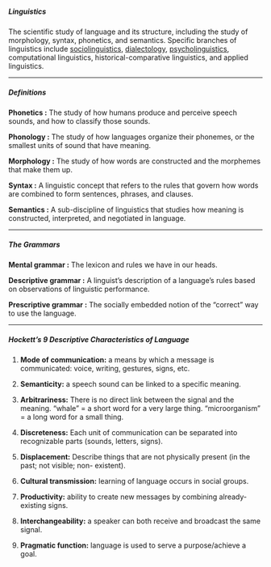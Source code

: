 ##### Linguistics

The scientific study of language and its structure, including the study of morphology, syntax, phonetics, and semantics. Specific branches of linguistics include [sociolinguistics](https://www.google.com/search?client=firefox-b-d&sca_esv=434236f4e3901b15&sxsrf=ADLYWIKp3li97GVlhcCrR32ql_XomPovRw:1736338934589&q=sociolinguistics&si=ACC90nxgmZHWZpVKM1-N6qpNGl1Psd45eNQAKT-VtXMldQN2_fNk1tdL5hKtQ3ZYkq_EjF2Fi649SsL6-4zXpnRewoX5DRqbpsgdl5fjTfYcnZqwYDEU120eWzClg2fo1nVy2OXgQ7b2&expnd=1&sa=X&ved=2ahUKEwi5lp_LjuaKAxWUFFkFHQtPFNEQyecJegQIHhAO), [dialectology](https://www.google.com/search?client=firefox-b-d&sca_esv=434236f4e3901b15&sxsrf=ADLYWIKp3li97GVlhcCrR32ql_XomPovRw:1736338934589&q=dialectology&si=ACC90nxkzgN-KbLuTWKT81WCi4_naV9EY7u4u6c3TQeZ3HNVDfL1U0sEljjSJ2HD6TKh696ORp94oEmIdKUcCrNXRyT_gXfrV1OP1rlVVtFbw2ZOcn5agiE%3D&expnd=1&sa=X&ved=2ahUKEwi5lp_LjuaKAxWUFFkFHQtPFNEQyecJegQIHhAP), [psycholinguistics](https://www.google.com/search?client=firefox-b-d&sca_esv=434236f4e3901b15&sxsrf=ADLYWIKp3li97GVlhcCrR32ql_XomPovRw:1736338934589&q=psycholinguistics&si=ACC90nxUNmLCsZTEalUzoOnRYklFZnuCvP0f95h-orQzWyyFWZ-ba-6Xt816ySrJuTx5a_i_tBOlBXQNC1FAhTicdJ8mqeWRatf4tbDDAvSJDt33rl8C4d7Zf9NWwOnp2ZZv56W5G43-&expnd=1&sa=X&ved=2ahUKEwi5lp_LjuaKAxWUFFkFHQtPFNEQyecJegQIHhAQ), computational linguistics, historical-comparative linguistics, and applied linguistics.

---
##### Definitions

**Phonetics :** The study of how humans produce and perceive speech sounds, and how to classify those sounds.

**Phonology :** The study of how languages organize their phonemes, or the smallest units of sound that have meaning.

**Morphology :** The study of how words are constructed and the morphemes that make them up.

**Syntax :** A linguistic concept that refers to the rules that govern how words are combined to form sentences, phrases, and clauses.

**Semantics :** A sub-discipline of linguistics that studies how meaning is constructed, interpreted, and negotiated in language.


---
##### The Grammars

**Mental grammar :** The lexicon and rules we have in our heads.

**Descriptive grammar :** A linguist’s description of a language’s rules based on observations of linguistic performance.

**Prescriptive grammar :** The socially embedded notion of the “correct” way to use the language.


---
##### Hockett’s 9 Descriptive Characteristics of Language

1. **Mode of communication:** a means by which a message is communicated: voice, writing,  gestures, signs, etc.  

2. **Semanticity:** a speech sound can be linked to a specific meaning.

3. **Arbitrariness:** There is no direct link between the signal and the meaning.
   “whale” = a short word for a very large thing.
   “microorganism” = a long word for a small thing.

4. **Discreteness:** Each unit of communication can be separated into recognizable parts (sounds, letters, signs).

5. **Displacement:** Describe things that are not physically present (in the past; not visible; non-  existent).

6. **Cultural transmission:** learning of language occurs in social groups. 

7. **Productivity:** ability to create new messages by combining already-existing signs.

8. **Interchangeability:** a speaker can both receive and broadcast the same signal.

9. **Pragmatic function:** language is used to serve a purpose/achieve a goal.